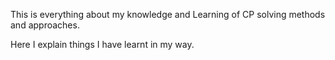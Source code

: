 This is everything about my knowledge and Learning of CP solving methods and approaches.

Here I explain things I have learnt in my way.
